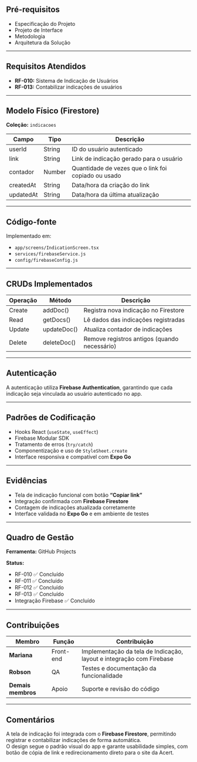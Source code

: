 ## Pré-requisitos
- Especificação do Projeto  
- Projeto de Interface  
- Metodologia  
- Arquitetura da Solução  

---

## Requisitos Atendidos
- **RF-010:** Sistema de Indicação de Usuários  
- **RF-013:** Contabilizar indicações de usuários  

---

## Modelo Físico (Firestore)
**Coleção:** `indicacoes`

| Campo | Tipo | Descrição |
|--------|------|------------|
| userId | String | ID do usuário autenticado |
| link | String | Link de indicação gerado para o usuário |
| contador | Number | Quantidade de vezes que o link foi copiado ou usado |
| createdAt | String | Data/hora da criação do link |
| updatedAt | String | Data/hora da última atualização |

---

## Código-fonte
Implementado em:
- `app/screens/IndicationScreen.tsx`
- `services/firebaseService.js`
- `config/firebaseConfig.js`

---

## CRUDs Implementados
| Operação | Método | Descrição |
|-----------|---------|------------|
| Create | addDoc() | Registra nova indicação no Firestore |
| Read | getDocs() | Lê dados das indicações registradas |
| Update | updateDoc() | Atualiza contador de indicações |
| Delete | deleteDoc() | Remove registros antigos (quando necessário) |

---

## Autenticação
A autenticação utiliza **Firebase Authentication**, garantindo que cada indicação seja vinculada ao usuário autenticado no app.

---

## Padrões de Codificação
- Hooks React (`useState`, `useEffect`)  
- Firebase Modular SDK  
- Tratamento de erros (`try/catch`)  
- Componentização e uso de `StyleSheet.create`  
- Interface responsiva e compatível com **Expo Go**

---

## Evidências
- Tela de indicação funcional com botão **“Copiar link”**  
- Integração confirmada com **Firebase Firestore**  
- Contagem de indicações atualizada corretamente  
- Interface validada no **Expo Go** e em ambiente de testes  

---

## Quadro de Gestão
**Ferramenta:** GitHub Projects  

**Status:**
- RF-010 ✅ Concluído  
- RF-011 ✅ Concluído  
- RF-012 ✅ Concluído  
- RF-013 ✅ Concluído  
- Integração Firebase ✅ Concluído  

---

## Contribuições
| Membro | Função | Contribuição |
|---------|--------|--------------|
| **Mariana** | Front-end | Implementação da tela de Indicação, layout e integração com Firebase |
| **Robson** | QA | Testes e documentação da funcionalidade |
| **Demais membros** | Apoio | Suporte e revisão do código |

---

## Comentários
A tela de indicação foi integrada com o **Firebase Firestore**, permitindo registrar e contabilizar indicações de forma automática.  
O design segue o padrão visual do app e garante usabilidade simples, com botão de cópia de link e redirecionamento direto para o site da Acert.



